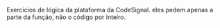Exercícios de lógica da plataforma da CodeSignal.
eles pedem apenas a parte da função, não o código por inteiro. 
